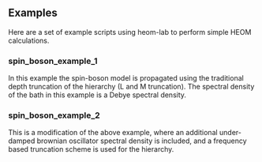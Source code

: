 ## Examples

Here are a set of example scripts using heom-lab to perform simple HEOM calculations.

### spin_boson_example_1

In this example the spin-boson model is propagated using the traditional depth truncation of the hierarchy (L and M truncation). The spectral density of the bath in this example is a Debye spectral density.

### spin_boson_example_2

This is a modification of the above example, where an additional under-damped brownian oscillator spectral density is included, and a frequency based truncation scheme is used for the hierarchy.
